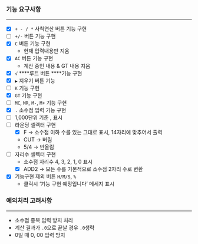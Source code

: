 ### 기능 요구사항

---
- [x]  `+ - / *` 사칙연산 버튼 기능 구현
- [ ]  `+/-` 버튼 기능 구현
- [x]  `C` 버튼 기능 구현
    - 현재 입력내용만 지움
- [x]  `AC` 버튼 기능 구현
    - 계산 중인 내용 & GT 내용 지움
- [x]  `√` ****루트 버튼 ****기능 구현
- [x]  `▶` 지우기 버튼 기능
- [ ]  `K` 기능 구현
- [x]  `GT` 기능 구현
- [ ]  `MC`, `MR`, `M-`, `M+`  기능 구현
- [x]  `.` 소수점 입력 기능 구현
- [ ]  1,000단위 기준 , 표시
- [ ]  라운딩 셀렉터 구현
    - [x] F → 소수점 이하 수를 있는 그대로 표시, 14자리에 맞추어서 출력
    - CUT → 버림
    - 5/4 → 반올림
- [ ]  자리수 셀렉터 구현
    - 소수점 자리수 4, 3, 2, 1, 0 표시
    - [x] ADD2 → 모든 수를 기본적으로 소수점 2자리 수로 변환
- [x]  기능구현 제외 버튼 `H/M/S`, `%`
    - 클릭시 ‘기능 구현 예정입니다’ 메세지 표시



### 예외처리 고려사항
---
- 소수점 중복 입력 방지 처리
- 계산 결과가 ```.0```으로 끝날 경우 ```.0```생략
- 0일 때 0, 00 입력 방지
